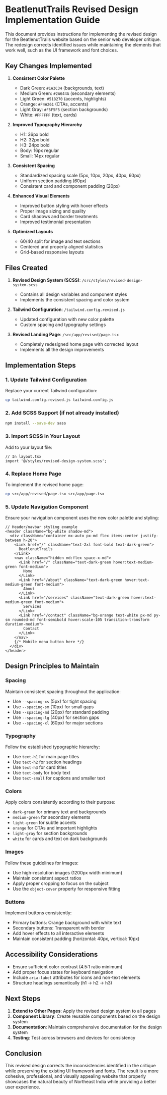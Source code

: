 # BeatlenutTrails Revised Design Implementation Guide

This document provides instructions for implementing the revised design for the BeatlenutTrails website based on the senior web developer critique. The redesign corrects identified issues while maintaining the elements that work well, such as the UI framework and font choices.

## Key Changes Implemented

1. **Consistent Color Palette**
   - Dark Green: `#1A3C34` (backgrounds, text)
   - Medium Green: `#2A644A` (secondary elements)
   - Light Green: `#518270` (accents, highlights)
   - Orange: `#F4A261` (CTAs, accents)
   - Light Gray: `#F5F5F5` (section backgrounds)
   - White: `#FFFFFF` (text, cards)

2. **Improved Typography Hierarchy**
   - H1: 36px bold
   - H2: 32px bold
   - H3: 24px bold
   - Body: 16px regular
   - Small: 14px regular

3. **Consistent Spacing**
   - Standardized spacing scale (5px, 10px, 20px, 40px, 60px)
   - Uniform section padding (60px)
   - Consistent card and component padding (20px)

4. **Enhanced Visual Elements**
   - Improved button styling with hover effects
   - Proper image sizing and quality
   - Card shadows and border treatments
   - Improved testimonial presentation

5. **Optimized Layouts**
   - 60/40 split for image and text sections
   - Centered and properly aligned statistics
   - Grid-based responsive layouts

## Files Created

1. **Revised Design System (SCSS)**: `/src/styles/revised-design-system.scss`
   - Contains all design variables and component styles
   - Implements the consistent spacing and color system

2. **Tailwind Configuration**: `/tailwind.config.revised.js`
   - Updated configuration with new color palette
   - Custom spacing and typography settings

3. **Revised Landing Page**: `/src/app/revised/page.tsx`
   - Completely redesigned home page with corrected layout
   - Implements all the design improvements

## Implementation Steps

### 1. Update Tailwind Configuration

Replace your current Tailwind configuration:

```bash
cp tailwind.config.revised.js tailwind.config.js
```

### 2. Add SCSS Support (if not already installed)

```bash
npm install --save-dev sass
```

### 3. Import SCSS in Your Layout

Add to your layout file:

```tsx
// In layout.tsx
import '@/styles/revised-design-system.scss';
```

### 4. Replace Home Page

To implement the revised home page:

```bash
cp src/app/revised/page.tsx src/app/page.tsx
```

### 5. Update Navigation Component

Ensure your navigation component uses the new color palette and styling:

```tsx
// Header/navbar styling example
<header className="bg-white shadow-md">
  <div className="container mx-auto px-md flex items-center justify-between h-20">
    <Link href="/" className="text-2xl font-bold text-dark-green">
      BeatlenutTrails
    </Link>
    <nav className="hidden md:flex space-x-md">
      <Link href="/" className="text-dark-green hover:text-medium-green font-medium">
        Home
      </Link>
      <Link href="/about" className="text-dark-green hover:text-medium-green font-medium">
        About
      </Link>
      <Link href="/services" className="text-dark-green hover:text-medium-green font-medium">
        Services
      </Link>
      <Link href="/contact" className="bg-orange text-white px-md py-sm rounded-md font-semibold hover:scale-105 transition-transform duration-medium">
        Contact
      </Link>
    </nav>
    {/* Mobile menu button here */}
  </div>
</header>
```

## Design Principles to Maintain

### Spacing

Maintain consistent spacing throughout the application:

- Use `--spacing-xs` (5px) for tight spacing
- Use `--spacing-sm` (10px) for small gaps
- Use `--spacing-md` (20px) for standard padding
- Use `--spacing-lg` (40px) for section gaps
- Use `--spacing-xl` (60px) for major sections

### Typography

Follow the established typographic hierarchy:

- Use `text-h1` for main page titles
- Use `text-h2` for section headings
- Use `text-h3` for card titles
- Use `text-body` for body text
- Use `text-small` for captions and smaller text

### Colors

Apply colors consistently according to their purpose:

- `dark-green` for primary text and backgrounds
- `medium-green` for secondary elements
- `light-green` for subtle accents
- `orange` for CTAs and important highlights
- `light-gray` for section backgrounds
- `white` for cards and text on dark backgrounds

### Images

Follow these guidelines for images:

- Use high-resolution images (1200px width minimum)
- Maintain consistent aspect ratios
- Apply proper cropping to focus on the subject
- Use the `object-cover` property for responsive fitting

### Buttons

Implement buttons consistently:

- Primary buttons: Orange background with white text
- Secondary buttons: Transparent with border
- Add hover effects to all interactive elements
- Maintain consistent padding (horizontal: 40px, vertical: 10px)

## Accessibility Considerations

- Ensure sufficient color contrast (4.5:1 ratio minimum)
- Add proper focus states for keyboard navigation
- Include `aria-label` attributes for icons and non-text elements
- Structure headings semantically (h1 → h2 → h3)

## Next Steps

1. **Extend to Other Pages**: Apply the revised design system to all pages
2. **Component Library**: Create reusable components based on the design system
3. **Documentation**: Maintain comprehensive documentation for the design system
4. **Testing**: Test across browsers and devices for consistency

## Conclusion

This revised design corrects the inconsistencies identified in the critique while preserving the existing UI framework and fonts. The result is a more cohesive, professional, and visually appealing website that properly showcases the natural beauty of Northeast India while providing a better user experience.